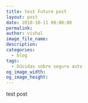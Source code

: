 ```yaml
---
title: test Future post
layout: post
date: 2018-10-11 00:00:00
permalink:
author: vishal
image_file_name:
description:
categories:
  - blog
tags:
  - Dúvidas sobre seguro auto
og_image_width:
og_image_height:
---
```


test post